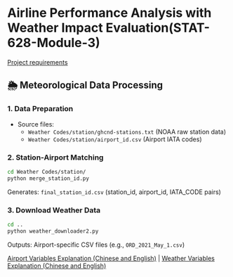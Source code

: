 # Airline Performance Analysis with Weather Impact Evaluation(STAT-628-Module-3)

[Project requirements](stat628_sp25_airline.pdf)

## 🌦️ Meteorological Data Processing

### 1. Data Preparation

- Source files:
  - `Weather Codes/station/ghcnd-stations.txt` (NOAA raw station data)
  - `Weather Codes/station/airport_id.csv` (Airport IATA codes)

### 2. Station-Airport Matching

```bash
cd Weather Codes/station/
python merge_station_id.py
```

Generates: `final_station_id.csv` (station_id, airport_id, IATA_CODE pairs)

### 3. Download Weather Data

```bash
cd ..
python weather_downloader2.py
```

Outputs: Airport-specific CSV files (e.g., `ORD_2021_May_1.csv`)

[Airport Variables Explanation (Chinese and English)](preprocessing/variables_explanation.md) | [Weather Variables Explanation (Chinese and English)](Weather%20Codes/variables_exp.md)
